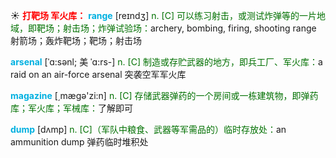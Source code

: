 ☀ <font color="red">**打靶场 军火库：**</font>
<font color="sky blue">**range**</font> [reɪndӡ] 
<font color="rgb(227, 108, 9)">n. [C] 可以练习射击，或测试炸弹等的一片地域，即靶场；射击场；炸弹试验场：</font>archery, bombing, firing, shooting range 射箭场；轰炸靶场；靶场；射击场
           
<font color="sky blue">**arsenal**</font> [ˈɑ:sənl; 美 ˈɑ:rs-]
<font color="rgb(227, 108, 9)">n. [C] 制造或存贮武器的地方，即兵工厂、军火库：</font>a raid on an air-force arsenal 突袭空军军火库

<font color="sky blue">**magazine**</font> [͵mæɡə'zi:n] 
<font color="rgb(227, 108, 9)">n. [C] 存储武器弹药的一个房间或一栋建筑物，即弹药库；军火库；军械库：</font>了解即可
           
<font color="sky blue">**dump**</font> [dʌmp]
<font color="rgb(227, 108, 9)">n. [C]（军队中粮食、武器等军需品的）临时存放处：</font>an ammunition dump 弹药临时堆积处


